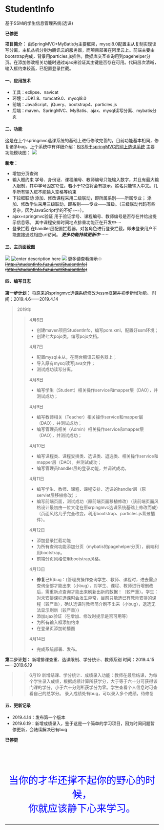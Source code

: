 # StudentInfo
基于SSM的学生信息管理系统(选课)

**已停更**

**项目简介：**
由SpringMVC+MyBatis为主要框架，mysql8.0配置主从复制实现读写分离，主机丛机分别为腾讯云的服务器，而项目部署在阿里云上。前端主要由bootstrap完成，背景用particles.js插件。数据库交互查询用到pagehelper分页。在添加修改相关功能时通过ajax来验证其主键是否存在可用。代码层次清晰，输入框约束较高，已配置登录拦截。

<!-- more -->
#### 一、应用技术 ####

* 工具：eclipse、navicat
* 环境：JDK1.8、tomcat9.0、mysql8.0
* 前端：JavaScript、jQuery、bootstrap4、particles.js
* 后端：maven、SpringMVC、MyBatis、ajax、mysql读写分离、mybatis分页
#### 二、功能 ####	
这是在上个springmvc选课系统的基础上进行修改完善的，目前功能基本相同，修复诸多bug，上个系统中有详细介绍：[B/S基于springMVC的网上选课系统](https://fuzui.net/2018/12/08/onlineSC-springmvc/)
主要功能模块图：
![](https://fuzui.oss-cn-shenzhen.aliyuncs.com/img/20190414000551.png)

**新增：**
* 增加分页查询
* 输入框约束
	学号、身份证、课程编号、教师编号只能输入数字，并且有最大输入限制，其中学号固定12位，若小于12位将会有提示。姓名只能输入中文。几乎所有输入框不能输入空格等约束
* 下拉框联动
	添加、修改课程采用二级联动，即所属系别——所属专业；
	添加、修改学生采用三级联动，即系别——专业——班级。（三级联动代码有些复杂，因为JavaScript学的不好=-=）。
* ajax+springmvc验证
	用于验证学号、课程编号、教师编号是否存在并给出提示信息等。
	其中课程安排时间地点排重功能正在开发中····
* 登录拦截
	在handler层配置拦截器，对各角色进行登录拦截，即未登录用户不能直接通过相应url访问。
	***更多功能持续更新中······***
	
#### 三、主页面截图 ####	
![](https://fuzui.oss-cn-shenzhen.aliyuncs.com/img/20190415162534.png)
![enter description here](https://fuzui.oss-cn-shenzhen.aliyuncs.com/img/1555316814587.png)
![](https://fuzui.oss-cn-shenzhen.aliyuncs.com/img/20190415162832.png)
<s>更多请查看演示：[http://studentInfo.fuzui.net/StudentInfo](http://studentInfo.fuzui.net/StudentInfo)</s>

#### 四、编写日志 ####	
**第一步计划：**
将原来的springmvc选课系统修改为ssm框架并初步新增功能。
时间：2019.4.6——2019.4.14

>2019年
>>4月6日
>>* 创建maven项目StudentInfo，编写pom.xml，配置好ssm环境；
>>* 创建七大pojo类，编写pojo文档。
>>
>>4月7日
>>* 配置mysql主从，在两台腾讯云服务器上；
>>* 导入原有mysql读写java文件；
>>* 测试成功读写分离。
>>
>>4月8日
>>* 编写学生（Student）相关操作service和mapper层（DAO），并测试成功；
>>
>>4月9日
>>*  编写教师相关（Teacher）相关操作service和mapper层（DAO），并测试成功；
>>* 编写管理员相关（Admin）相关操作service和mapper层（DAO），并测试成功；
>>
>>4月10日
>>* 编写课程类、课程安排类、选课类、退选类、相关操作service和mapper层（DAO），并测试成功；
>>* 编写管理员handler层的登录功能，并调试成功。
>>
>>4月11日
>>* 编写学生、教师、课程、课程安排、选课的handler层（原servlet层移植修改）；
>>* 编写前端页面，测试成功（原前端页面移植修改）（该前端页面风格设计最初由一位大佬在原srpingmvc选课系统基础上修改而成）（页面风格几乎完全改变，利用bootstrap、particles.js背景插件）。
>>
>>4月12日
>>* 添加登录拦截功能
>>* 为所有查询功能添加分页（mybatis的pagehelper分页），前端利用bootstrap。
>>* 前端分页风格使用bootstrap风格。
>>
>>4月13日
>>* **修复**已知bug：{管理员操作查询学生、教师、课程时，进去需点查询全部才能出来（小bug），对学生、课程、教师进行增删改后，需重新点查询才能出来刷新出新的数据！（较严重）。学生：对未安排课程选课时会发生异常，目前只能选已有教师安排的课程（较严重），确认选课时教师简介刷不出来（小bug），退选无法显示刷新（较严重）}
>>* 添加ajax验证（在增加、修改时提示是否可用等）
>>* 为所有输入框添加约束
>>* 在登录页添加轮播图
>>
>>4月14日
>>
>>* 完成系统部署、发布。

**第二步计划：**
新增排课查重、选课限制、学分统计、教师系别
时间：2019.4.15——2019.6.19

>>6月19
>>新增结课、学分统计、成绩录入功能：教师在最后结课，为每个学生录入成绩，根据成绩计算所获学分，大于等于六十分可获得该门课的学分，小于六十分则所获学分为零。学生查看个人信息时可查看自己的总学分。
>>录入成绩处有bug，可以录入多个成绩，待修复

#### 五、更新记录 ####

* 2019.4.14：发布第一个版本
* 2019.6.19：新增成绩录入，鉴于这是一个简单的学习项目，因为时间问题暂停更新，会陆续解决已有bug

**已停更**





<br><br>
-------------------

<center><font face="华文行楷" size=6 color="blue">
当你的才华还撑不起你的野心的时候，<br>你就应该静下心来学习。
</center>

-----------------------